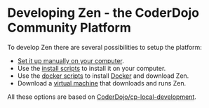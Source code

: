 # Developing Zen - the CoderDojo Community Platform

To develop Zen there are several possibilities to setup the platform:

- [Set it up manually on your computer](https://github.com/CoderDojo/cp-local-development#community-platform-zen-local-development).
- Use the [install scripts](native) to install it on your computer.
- Use the [docker scripts](docker) to install [Docker](https://www.docker.com/) and download Zen.
- Download a [virtual machine](docker/vm) that downloads and runs Zen.
 
All these options are based on [CoderDojo/cp-local-development](https://github.com/CoderDojo/cp-local-development#community-platform-zen-local-development).

